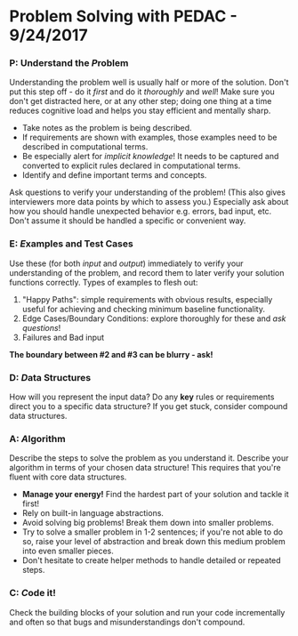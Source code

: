 
[comment]: # (pedac.md)

# Problem Solving with PEDAC - 9/24/2017

### P: Understand the *P*roblem
Understanding the problem well is usually half or more of the solution. Don't put this step off - do it *first* and do it *thoroughly* and *well*! Make sure you don't get distracted here, or at any other step; doing one thing at a time reduces cognitive load and helps you stay efficient and mentally sharp.

* Take notes as the problem is being described.
* If requirements are shown with examples, those examples need to be described in computational terms.
* Be especially alert for *implicit knowledge*! It needs to be captured and converted to explicit rules declared in computational terms.
* Identify and define important terms and concepts.

Ask questions to verify your understanding of the problem! (This also gives interviewers more data points by which to assess you.) Especially ask about how you should handle unexpected behavior e.g. errors, bad input, etc. Don't assume it should be handled a specific or convenient way.

### E: *E*xamples and Test Cases
Use these (for both *input* and *output*) immediately to verify your understanding of the problem, and record them to later verify your solution functions correctly.
Types of examples to flesh out:
1. "Happy Paths": simple requirements with obvious results, especially useful for achieving and checking minimum baseline functionality.
2. Edge Cases/Boundary Conditions: explore thoroughly for these and *ask questions*!
3. Failures and Bad input

**The boundary between #2 and #3 can be blurry - ask!**

### D: *D*ata Structures
How will you represent the input data? Do any **key** rules or requirements direct you to a specific data structure? If you get stuck, consider compound data structures.

### A: *A*lgorithm
Describe the steps to solve the problem as you understand it. Describe your algorithm in terms of your chosen data structure! This requires that you're fluent with core data structures.
* **Manage your energy!** Find the hardest part of your solution and tackle it first!
* Rely on built-in language abstractions.
* Avoid solving big problems! Break them down into smaller problems.
* Try to solve a smaller problem in 1-2 sentences; if you're not able to do so, raise your level of abstraction and break down this medium problem into even smaller pieces.
* Don't hesitate to create helper methods to handle detailed or repeated steps.


### C: *C*ode it!
Check the building blocks of your solution and run your code incrementally and often so that bugs and misunderstandings don't compound.
